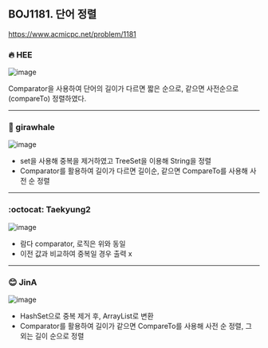 ## BOJ1181. 단어 정렬

 https://www.acmicpc.net/problem/1181



### 🔥 HEE

![image](https://user-images.githubusercontent.com/25292715/91323308-b6ecc800-e7fb-11ea-997e-795cf9bc836f.png)

Comparator을 사용하여 단어의 길이가 다르면 짧은 순으로, 같으면 사전순으로(compareTo) 정렬하였다.

---

### :whale: girawhale

![image](https://user-images.githubusercontent.com/48428699/91386149-5b5b2280-e86d-11ea-9821-4fcf10318e5e.png)

- set을 사용해 중복을 제거하였고 TreeSet을 이용해 String을 정렬
- Comparator를 활용하여 길이가 다르면 길이순, 같으면 CompareTo를 사용해 사전 순 정렬

---

### :octocat: Taekyung2
![image](https://user-images.githubusercontent.com/37056992/91463072-ea942480-e8c5-11ea-9a19-41affdf475f9.png)

- 람다 comparator, 로직은 위와 동일
- 이전 값과 비교하여 중복일 경우 출력 x 

---

### 😊 JinA
![image](https://user-images.githubusercontent.com/52408122/91919254-3ef13700-ed00-11ea-9044-654c9c36dcf5.png)

- HashSet으로 중복 제거 후, ArrayList로 변환
- Comparator를 활용하여 길이가 같으면 CompareTo를 사용해 사전 순 정렬, 그 외는 길이 순으로 정렬